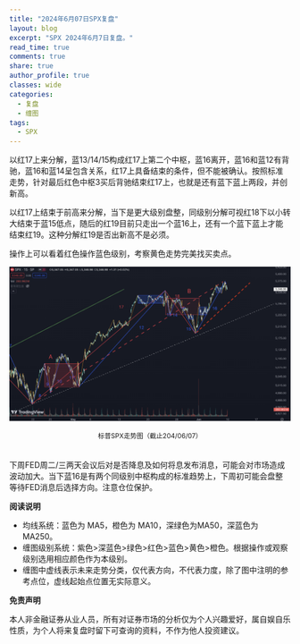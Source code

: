 ```yaml
---
title: "2024年6月07日SPX复盘"
layout: blog
excerpt: "SPX 2024年6月7日复盘。"
read_time: true
comments: true
share: true
author_profile: true
classes: wide
categories:
  - 复盘
  - 缠图
tags:
  - SPX
---
```


以红17上来分解，蓝13/14/15构成红17上第二个中枢，蓝16离开，蓝16和蓝12有背驰，蓝16和蓝14呈包含关系，红17上具备结束的条件，但不能被确认。按照标准走势，针对最后红色中枢3买后背驰结束红17上，也就是还有蓝下蓝上两段，并创新高。

以红17上结束于前高来分解，当下是更大级别盘整，同级别分解可视红18下以小转大结束于蓝15低点，随后的红19目前只走出一个蓝16上，还有一个蓝下蓝上才能结束红19。这种分解红19是否出新高不是必须。

操作上可以看着红色操作蓝色级别，考察黄色走势完美找买卖点。

![SPX标普20240607](/assets/images/2024/2024-06-07-SPX.png)
<small><center>标普SPX走势图（截止204/06/07）</center></small>　

下周FED周二/三两天会议后对是否降息及如何将息发布消息，可能会对市场造成波动加大。当下蓝16是有两个同级别中枢构成的标准趋势上，下周初可能会盘整等待FED消息后选择方向。注意仓位保护。


**阅读说明**

* 均线系统：蓝色为 MA5，橙色为 MA10，深绿色为MA50，深蓝色为MA250。
* 缠图级别系统：紫色>深蓝色>绿色>红色>蓝色>黄色>橙色。根据操作或观察级别选用相应颜色作为本级别。
* 缠图中虚线表示未来走势分类，仅代表方向，不代表力度，除了图中注明的参考点位，虚线起始点位置无实际意义。

**免责声明** 

本人非金融证券从业人员，所有对证券市场的分析仅为个人兴趣爱好，属自娱自乐性质，为个人将来复盘时留下可查询的资料，不作为他人投资建议。

